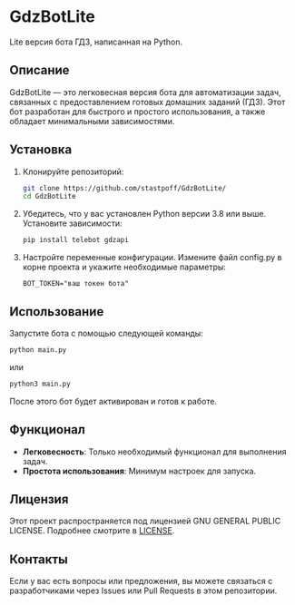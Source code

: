 # GdzBotLite

Lite версия бота ГДЗ, написанная на Python.

## Описание

GdzBotLite — это легковесная версия бота для автоматизации задач, связанных с предоставлением готовых домашних заданий (ГДЗ). Этот бот разработан для быстрого и простого использования, а также обладает минимальными зависимостями.

## Установка

1. Клонируйте репозиторий:
   ```bash
   git clone https://github.com/stastpoff/GdzBotLite/
   cd GdzBotLite
   ```

2. Убедитесь, что у вас установлен Python версии 3.8 или выше. Установите зависимости:
   ```bash
   pip install telebot gdzapi
   ```

3. Настройте переменные конфигурации. Измените файл config.py в корне проекта и укажите необходимые параметры:
   ```
   BOT_TOKEN="ваш токен бота"
   ```

## Использование

Запустите бота с помощью следующей команды:
```bash
python main.py
```
или
```bash
python3 main.py
```

После этого бот будет активирован и готов к работе.

## Функционал

- **Легковесность**: Только необходимый функционал для выполнения задач.
- **Простота использования**: Минимум настроек для запуска.

## Лицензия

Этот проект распространяется под лицензией GNU GENERAL PUBLIC LICENSE. Подробнее смотрите в [LICENSE](LICENSE).

## Контакты

Если у вас есть вопросы или предложения, вы можете связаться с разработчиками через Issues или Pull Requests в этом репозитории.
